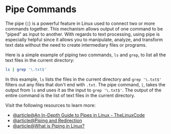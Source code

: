 # Pipe Commands

The pipe (`|`) is a powerful feature in Linux used to connect two or more commands together. This mechanism allows output of one command to be "piped" as input to another. With regards to text processing, using pipe is especially helpful since it allows you to manipulate, analyze, and transform text data without the need to create intermediary files or programs.

Here is a simple example of piping two commands, `ls` and `grep`, to list all the text files in the current directory:

```bash
ls | grep '\.txt$'
```

In this example, `ls` lists the files in the current directory and `grep '\.txt$'` filters out any files that don't end with `.txt`. The pipe command, `|`, takes the output from `ls` and uses it as the input to `grep '\.txt$'`. The output of the entire command is the list of text files in the current directory.

Visit the following resources to learn more:

- [@article@An In-Depth Guide to Pipes in Linux - TheLinuxCode](https://thelinuxcode.com/linux-pipe-command-examples/)
- [@article@Piping and Redirection](https://ryanstutorials.net/linuxtutorial/piping.php#piping)
- [@article@What is Piping in Linux?](https://linuxsimply.com/what-is-piping-in-linux/)